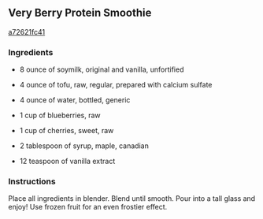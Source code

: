 ## Very Berry Protein Smoothie

[a72621fc41](http://www.food.com/recipe/very-berry-protein-smoothie-381618)

### Ingredients

 - 8 ounce of soymilk, original and vanilla, unfortified

 - 4 ounce of tofu, raw, regular, prepared with calcium sulfate

 - 4 ounce of water, bottled, generic

 - 1 cup of blueberries, raw

 - 1 cup of cherries, sweet, raw

 - 2 tablespoon of syrup, maple, canadian

 - 12 teaspoon of vanilla extract

### Instructions

Place all ingredients in blender. Blend until smooth. Pour into a tall glass and enjoy! Use frozen fruit for an even frostier effect.